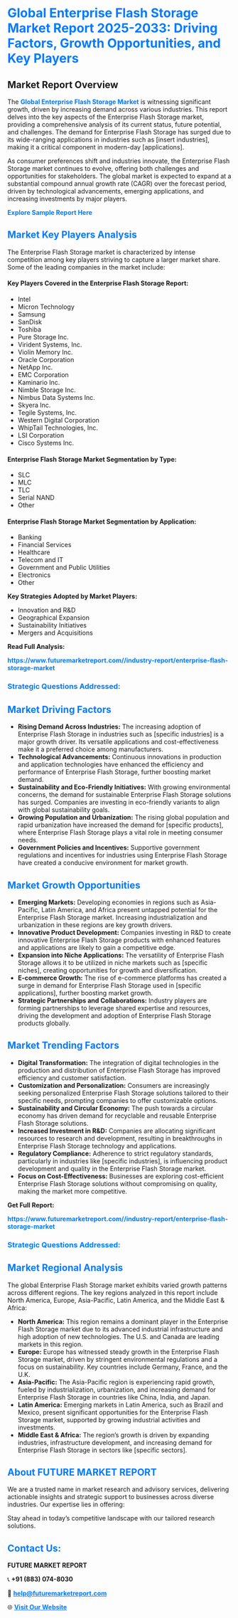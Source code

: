 <h1 style="color: #007BFF;">Global Enterprise Flash Storage Market Report 2025-2033: Driving Factors, Growth Opportunities, and Key Players</h1>

<section id="overview">
<h2>Market Report Overview</h2>
<p>The <a href="https://www.futuremarketreport.com//industry-report/enterprise-flash-storage-market" style="color: #007BFF; text-decoration: none;"><strong>Global Enterprise Flash Storage Market</strong></a> is witnessing significant growth, driven by increasing demand across various industries. This report delves into the key aspects of the Enterprise Flash Storage market, providing a comprehensive analysis of its current status, future potential, and challenges. The demand for Enterprise Flash Storage has surged due to its wide-ranging applications in industries such as [insert industries], making it a critical component in modern-day [applications].</p>
<p>As consumer preferences shift and industries innovate, the Enterprise Flash Storage market continues to evolve, offering both challenges and opportunities for stakeholders. The global market is expected to expand at a substantial compound annual growth rate (CAGR) over the forecast period, driven by technological advancements, emerging applications, and increasing investments by major players.</p>
</section>

<section id="overview">
<p><a href="https://www.futuremarketreport.com//request-sample/reportId=58690" style="color: #007BFF; text-decoration: none;"><strong>Explore Sample Report Here</strong></a></p>
</section>

<section id="key-players">
<h2 style="color: #007BFF;">Market Key Players Analysis</h2>
<p>The Enterprise Flash Storage market is characterized by intense competition among key players striving to capture a larger market share. Some of the leading companies in the market include:</p>
<h4>Key Players Covered in the Enterprise Flash Storage Report:</h4>
<ul><li>Intel</li><li>Micron Technology</li><li>Samsung</li><li>SanDisk</li><li>Toshiba</li><li>Pure Storage Inc.</li><li>Virident Systems, Inc.</li><li>Violin Memory Inc.</li><li>Oracle Corporation</li><li>NetApp Inc.</li><li>EMC Corporation</li><li>Kaminario Inc.</li><li>Nimble Storage Inc.</li><li>Nimbus Data Systems Inc.</li><li>Skyera Inc.</li><li>Tegile Systems, Inc.</li><li>Western Digital Corporation</li><li>WhipTail Technologies, Inc.</li><li>LSI Corporation</li><li>Cisco Systems Inc.</li></ul>
<h4>Enterprise Flash Storage Market Segmentation by Type:</h4>
<ul><li>SLC</li><li>MLC</li><li>TLC</li><li>Serial NAND</li><li>Other</li></ul>

<h4>Enterprise Flash Storage Market Segmentation by Application:</h4>
<ul><li>Banking</li><li>Financial Services</li><li>Healthcare</li><li>Telecom and IT</li><li>Government and Public Utilities</li><li>Electronics</li><li>Other</li></ul>
<p><strong>Key Strategies Adopted by Market Players:</strong></p>
<ul>
<li>Innovation and R&D</li>
<li>Geographical Expansion</li>
<li>Sustainability Initiatives</li>
<li>Mergers and Acquisitions</li>
</ul>
</section>

<section>
<p><strong>Read Full Analysis: </strong></p><a href="https://www.futuremarketreport.com//industry-report/enterprise-flash-storage-market" style="color: #007BFF; text-decoration: none;"><strong>https://www.futuremarketreport.com//industry-report/enterprise-flash-storage-market</strong></a>
<h3 style="color: #007BFF;">Strategic Questions Addressed:</h3>
</section>

<section id="driving-factors">
<h2 style="color: #007BFF;">Market Driving Factors</h2>
<ul>
<li><strong>Rising Demand Across Industries:</strong> The increasing adoption of Enterprise Flash Storage in industries such as [specific industries] is a major growth driver. Its versatile applications and cost-effectiveness make it a preferred choice among manufacturers.</li>
<li><strong>Technological Advancements:</strong> Continuous innovations in production and application technologies have enhanced the efficiency and performance of Enterprise Flash Storage, further boosting market demand.</li>
<li><strong>Sustainability and Eco-Friendly Initiatives:</strong> With growing environmental concerns, the demand for sustainable Enterprise Flash Storage solutions has surged. Companies are investing in eco-friendly variants to align with global sustainability goals.</li>
<li><strong>Growing Population and Urbanization:</strong> The rising global population and rapid urbanization have increased the demand for [specific products], where Enterprise Flash Storage plays a vital role in meeting consumer needs.</li>
<li><strong>Government Policies and Incentives:</strong> Supportive government regulations and incentives for industries using Enterprise Flash Storage have created a conducive environment for market growth.</li>
</ul>
</section>

<section id="growth-opportunities">
<h2 style="color: #007BFF;">Market Growth Opportunities</h2>
<ul>
<li><strong>Emerging Markets:</strong> Developing economies in regions such as Asia-Pacific, Latin America, and Africa present untapped potential for the Enterprise Flash Storage market. Increasing industrialization and urbanization in these regions are key growth drivers.</li>
<li><strong>Innovative Product Development:</strong> Companies investing in R&D to create innovative Enterprise Flash Storage products with enhanced features and applications are likely to gain a competitive edge.</li>
<li><strong>Expansion into Niche Applications:</strong> The versatility of Enterprise Flash Storage allows it to be utilized in niche markets such as [specific niches], creating opportunities for growth and diversification.</li>
<li><strong>E-commerce Growth:</strong> The rise of e-commerce platforms has created a surge in demand for Enterprise Flash Storage used in [specific applications], further boosting market growth.</li>
<li><strong>Strategic Partnerships and Collaborations:</strong> Industry players are forming partnerships to leverage shared expertise and resources, driving the development and adoption of Enterprise Flash Storage products globally.</li>
</ul>
</section>

<section id="trending-factors">
<h2 style="color: #007BFF;">Market Trending Factors</h2>
<ul>
<li><strong>Digital Transformation:</strong> The integration of digital technologies in the production and distribution of Enterprise Flash Storage has improved efficiency and customer satisfaction.</li>
<li><strong>Customization and Personalization:</strong> Consumers are increasingly seeking personalized Enterprise Flash Storage solutions tailored to their specific needs, prompting companies to offer customizable options.</li>
<li><strong>Sustainability and Circular Economy:</strong> The push towards a circular economy has driven demand for recyclable and reusable Enterprise Flash Storage solutions.</li>
<li><strong>Increased Investment in R&D:</strong> Companies are allocating significant resources to research and development, resulting in breakthroughs in Enterprise Flash Storage technology and applications.</li>
<li><strong>Regulatory Compliance:</strong> Adherence to strict regulatory standards, particularly in industries like [specific industries], is influencing product development and quality in the Enterprise Flash Storage market.</li>
<li><strong>Focus on Cost-Effectiveness:</strong> Businesses are exploring cost-efficient Enterprise Flash Storage solutions without compromising on quality, making the market more competitive.</li>
</ul>
</section>

<section>
<p><strong>Get Full Report: </strong></p><a href="https://www.futuremarketreport.com//industry-report/enterprise-flash-storage-market" style="color: #007BFF; text-decoration: none;"><strong>https://www.futuremarketreport.com//industry-report/enterprise-flash-storage-market</strong></a>
<h3 style="color: #007BFF;">Strategic Questions Addressed:</h3>
</section>


<section id="regional-analysis">
<h2 style="color: #007BFF;">Market Regional Analysis</h2>
<p>The global Enterprise Flash Storage market exhibits varied growth patterns across different regions. The key regions analyzed in this report include North America, Europe, Asia-Pacific, Latin America, and the Middle East & Africa:</p>
<ul>
<li><strong>North America:</strong> This region remains a dominant player in the Enterprise Flash Storage market due to its advanced industrial infrastructure and high adoption of new technologies. The U.S. and Canada are leading markets in this region.</li>
<li><strong>Europe:</strong> Europe has witnessed steady growth in the Enterprise Flash Storage market, driven by stringent environmental regulations and a focus on sustainability. Key countries include Germany, France, and the U.K.</li>
<li><strong>Asia-Pacific:</strong> The Asia-Pacific region is experiencing rapid growth, fueled by industrialization, urbanization, and increasing demand for Enterprise Flash Storage in countries like China, India, and Japan.</li>
<li><strong>Latin America:</strong> Emerging markets in Latin America, such as Brazil and Mexico, present significant opportunities for the Enterprise Flash Storage market, supported by growing industrial activities and investments.</li>
<li><strong>Middle East & Africa:</strong> The region’s growth is driven by expanding industries, infrastructure development, and increasing demand for Enterprise Flash Storage in sectors like [specific sectors].</li>
</ul>
</section>

<footer>
<h2 style="color: #007BFF;">About FUTURE MARKET REPORT</h2>
<p>We are a trusted name in market research and advisory services, delivering actionable insights and strategic support to businesses across diverse industries. Our expertise lies in offering:</p>

<p>Stay ahead in today’s competitive landscape with our tailored research solutions.</p>

<h2 style="color: #007BFF;">Contact Us:</h2>
<p><strong>FUTURE MARKET REPORT</strong></p>
<p>📞 <strong>+91 (883) 074-8030</strong></p>
<p>📧 <strong><a href="mailto:help@futuremarketreport.com" style="color: #007BFF;">help@futuremarketreport.com</a></strong></p>
<p>🌐 <strong><a href="https://www.futuremarketreport.com/" style="color: #007BFF;">Visit Our Website</a></strong></p>
</footer>